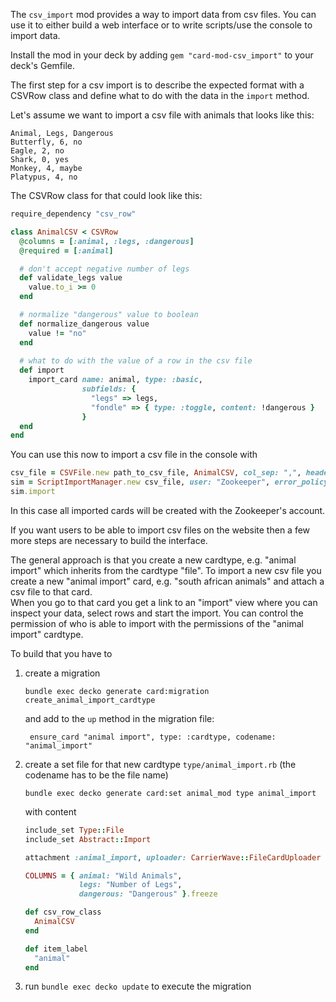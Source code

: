 The `csv_import` mod provides a way to import data from csv files.
You can use it to either build a web interface or to write scripts/use the console to import data.

Install the mod in your deck by adding `gem "card-mod-csv_import"` to your deck's Gemfile.

The first step for a csv import is to describe the expected format with a CSVRow class and define what to do with the data in the `import` method.

Let's assume we want to import a csv file with animals that looks like this:
```csv
Animal, Legs, Dangerous
Butterfly, 6, no
Eagle, 2, no
Shark, 0, yes
Monkey, 4, maybe
Platypus, 4, no
```

The CSVRow class for that could look like this:

```ruby
require_dependency "csv_row"

class AnimalCSV < CSVRow
  @columns = [:animal, :legs, :dangerous]
  @required = [:animal]

  # don't accept negative number of legs
  def validate_legs value
    value.to_i >= 0
  end

  # normalize "dangerous" value to boolean
  def normalize_dangerous value
    value != "no"
  end
  
  # what to do with the value of a row in the csv file
  def import
    import_card name: animal, type: :basic,
                subfields: {
                  "legs" => legs,
                  "fondle" => { type: :toggle, content: !dangerous }
                }
  end
end
```

You can use this now to import a csv file in the console with
```ruby
csv_file = CSVFile.new path_to_csv_file, AnimalCSV, col_sep: ",", headers: true
sim = ScriptImportManager.new csv_file, user: "Zookeeper", error_policy: :reports
sim.import
```
In this case all imported cards will be created with the Zookeeper's account. 

If you want users to be able to import csv files on the website then a few more steps are necessary to build the interface.

The general approach is that you create a new cardtype, e.g. "animal import" which inherits from the cardtype "file".
To import a new csv file you create a new "animal import" card, e.g. "south african animals" and attach a csv file to that card.  
When you go to that card you get a link to an "import" view where you can inspect your data, select rows and start the import. You can control the permission of who is able to import with the permissions of the "animal import" cardtype.

To build that you have to

1. create a migration
    ```
    bundle exec decko generate card:migration create_animal_import_cardtype
    ```
   and add to the `up` method in the migration file:
   ```
    ensure_card "animal import", type: :cardtype, codename: "animal_import"
   ```
2. create a set file for that new cardtype `type/animal_import.rb` (the codename has to be the file name)
    ```
    bundle exec decko generate card:set animal_mod type animal_import
    ```
      with content
    ```ruby
    include_set Type::File
    include_set Abstract::Import
    
    attachment :animal_import, uploader: CarrierWave::FileCardUploader
    
    COLUMNS = { animal: "Wild Animals",
                legs: "Number of Legs",
                dangerous: "Dangerous" }.freeze
    
    def csv_row_class
      AnimalCSV
    end
    
    def item_label
      "animal"
    end
    ```
3. run `bundle exec decko update` to execute the migration
